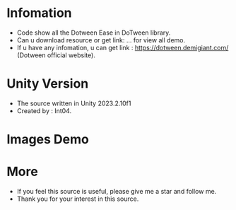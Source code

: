 # Infomation
- Code show all the Dotween Ease in DoTween library.
- Can u download resource or get link: ... for view all demo.
- If u have any infomation, u can get link : https://dotween.demigiant.com/ (Dotween official website).

# Unity Version
- The source written in Unity 2023.2.10f1
- Created by : Int04.

# Images Demo


# More
- If you feel this source is useful, please give me a star and follow me.
- Thank you for your interest in this source.